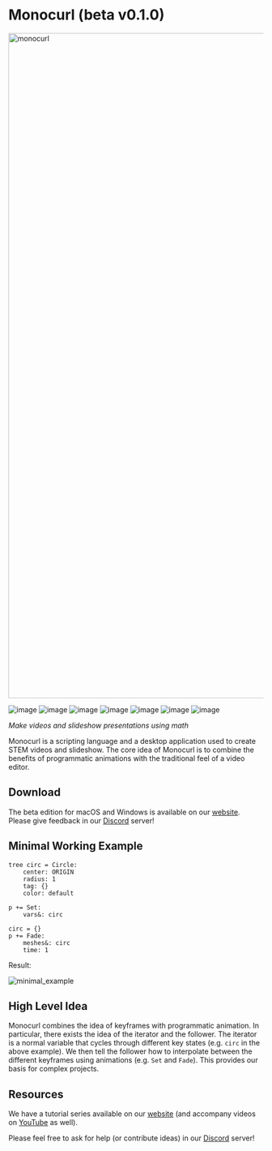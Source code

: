 # Monocurl (beta v0.1.0)
<img width="1312" alt="monocurl" src="https://github.com/monocurl/monocurl/assets/43832426/d9be28e4-9916-4b18-949a-1b1f9b5d5530">

![image](https://github.com/monocurl/monocurl/assets/43832426/ec18e407-31cb-4e6d-ae50-c44e4cef668d)
![image](https://github.com/monocurl/monocurl/assets/43832426/2df89fb8-2e8e-439c-b1d9-7119884ba10e)
![image](https://github.com/monocurl/monocurl/assets/43832426/031e366d-7a8b-4b0a-a4c4-60ecf0973324)
![image](https://github.com/monocurl/monocurl/assets/43832426/689e05fa-1b7d-41e2-b43a-f87f4e939fd7)
![image](https://github.com/monocurl/monocurl/assets/43832426/29c5bd64-9875-48de-a90e-fa00f3adaa81)
![image](https://github.com/monocurl/monocurl/assets/43832426/76fc0d65-a04c-459e-b7ea-50aaa450d0b7)
![image](https://github.com/monocurl/monocurl/assets/43832426/05821b7d-f89d-465c-b8e7-1d1a0f986ac4)


*Make videos and slideshow presentations using math*

Monocurl is a scripting language and a desktop application used to create STEM videos and slideshow. The core idea of Monocurl is to combine the benefits of programmatic animations with the traditional feel of a video editor. 

## Download
The beta edition for macOS and Windows is available on our [website](https://www.monocurl.com/). Please give feedback in our [Discord](https://discord.com/invite/7g94JR3SAD) server!

## Minimal Working Example

```
tree circ = Circle:
    center: ORIGIN
    radius: 1
    tag: {}
    color: default

p += Set:
    vars&: circ

circ = {}
p += Fade:
    meshes&: circ
    time: 1
```

Result:

![minimal_example](https://github.com/monocurl/monocurl/assets/43832426/bded8e5b-1fb0-4617-9b33-0af252ab6d49)


## High Level Idea

Monocurl combines the idea of keyframes with programmatic animation. In particular, there exists the idea of the iterator and the follower. The iterator is a normal variable that cycles through different key states (e.g. `circ` in the above example). We then tell the follower how to interpolate between the different keyframes using animations (e.g. `Set` and `Fade`). This provides our basis for complex projects.

## Resources

We have a tutorial series available on our [website](https://www.monocurl.com/learn/0_What_is_Monocurl) (and accompany videos on [YouTube](https://www.youtube.com/@monocurl) as well).

Please feel free to ask for help (or contribute ideas) in our [Discord](https://discord.com/invite/7g94JR3SAD) server!
